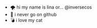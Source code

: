 - 🌪️ hi my name is lina or... @inversecos
- 👀 i never go on github
- 💣 i love my cat

<!---
inversecos/inversecos is a ✨ special ✨ repository because its `README.md` (this file) appears on your GitHub profile.
You can click the Preview link to take a look at your changes.
--->
